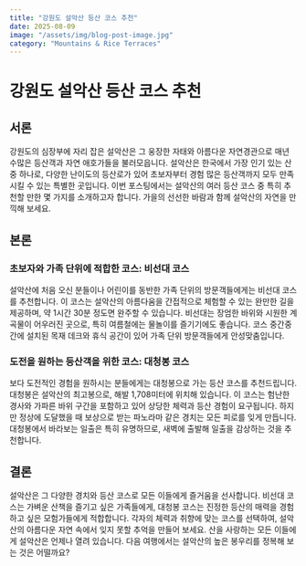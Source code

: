 ```yaml
---
title: "강원도 설악산 등산 코스 추천"
date: 2025-08-09
image: "/assets/img/blog-post-image.jpg"
category: "Mountains & Rice Terraces"
---
```

# 강원도 설악산 등산 코스 추천

## 서론
강원도의 심장부에 자리 잡은 설악산은 그 웅장한 자태와 아름다운 자연경관으로 매년 수많은 등산객과 자연 애호가들을 불러모읍니다. 설악산은 한국에서 가장 인기 있는 산 중 하나로, 다양한 난이도의 등산로가 있어 초보자부터 경험 많은 등산객까지 모두 만족시킬 수 있는 특별한 곳입니다. 이번 포스팅에서는 설악산의 여러 등산 코스 중 특히 추천할 만한 몇 가지를 소개하고자 합니다. 가을의 선선한 바람과 함께 설악산의 자연을 만끽해 보세요.

## 본론
### 초보자와 가족 단위에 적합한 코스: 비선대 코스
설악산에 처음 오신 분들이나 어린이를 동반한 가족 단위의 방문객들에게는 비선대 코스를 추천합니다. 이 코스는 설악산의 아름다움을 간접적으로 체험할 수 있는 완만한 길을 제공하며, 약 1시간 30분 정도면 완주할 수 있습니다. 비선대는 장엄한 바위와 시원한 계곡물이 어우러진 곳으로, 특히 여름철에는 물놀이를 즐기기에도 좋습니다. 코스 중간중간에 설치된 목재 데크와 휴식 공간이 있어 가족 단위 방문객들에게 안성맞춤입니다.

### 도전을 원하는 등산객을 위한 코스: 대청봉 코스
보다 도전적인 경험을 원하시는 분들에게는 대청봉으로 가는 등산 코스를 추천드립니다. 대청봉은 설악산의 최고봉으로, 해발 1,708미터에 위치해 있습니다. 이 코스는 험난한 경사와 가파른 바위 구간을 포함하고 있어 상당한 체력과 등산 경험이 요구됩니다. 하지만 정상에 도달했을 때 보상으로 받는 파노라마 같은 경치는 모든 피로를 잊게 만듭니다. 대청봉에서 바라보는 일출은 특히 유명하므로, 새벽에 출발해 일출을 감상하는 것을 추천합니다.

## 결론
설악산은 그 다양한 경치와 등산 코스로 모든 이들에게 즐거움을 선사합니다. 비선대 코스는 가벼운 산책을 즐기고 싶은 가족들에게, 대청봉 코스는 진정한 등산의 매력을 경험하고 싶은 모험가들에게 적합합니다. 각자의 체력과 취향에 맞는 코스를 선택하여, 설악산의 아름다운 자연 속에서 잊지 못할 추억을 만들어 보세요. 산을 사랑하는 모든 이들에게 설악산은 언제나 열려 있습니다. 다음 여행에서는 설악산의 높은 봉우리를 정복해 보는 것은 어떨까요?